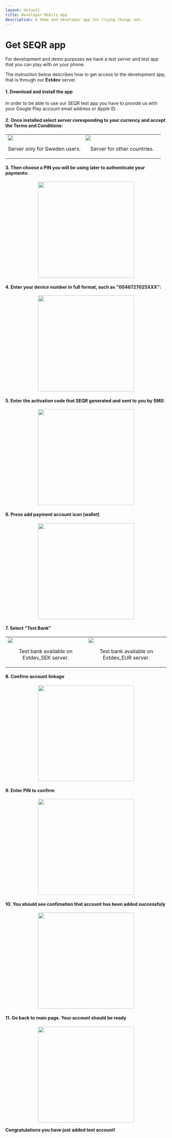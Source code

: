 ```yaml
---
layout: default
title: Developer Mobile App
description: A demo and developer app for trying things out.
---
```


Get SEQR app
=============

For development and demo purposes we have a test server and test app that you can play with
on your phone. 

The instruction below describes how to get access to the development app, that is through our **Extdev** server.



#### 1. Download and install the app

In order to be able to use our SEQR test app you have to provide us with your Google Play account email address or Apple ID.

#### 2. Once installed select server coresponding to your currency and accept the Terms and Conditions:

<table>
   <tbody>
   <col width="50%"/>
   <col width="50%"/>
      <tr>
         <td>
            <img src="/assets/images/devapp_pics/extdev_sek.png"/>
            <p align="center">Server only for Sweden users.</p>
         </td>
         <td>
         	<img src="/assets/images/devapp_pics/extdev_eur.png"/>
         	<p align="center">Server for other countries.</p>
         </td>
      </tr>
   </tbody>
</table>

#### 3. Then choose a PIN you will be using later to authenticate your payments:

<div align="center">
	<img src="/assets/images/devapp_pics/select_pin.png" width="300px"/>
</div>

#### 4. Enter your device number in full format, such as "0046727025XXX":

<div align="center">
	<img src="/assets/images/devapp_pics/phone_number2.png" width="300px"/>
</div>

#### 5. Enter the activation code that SEQR generated and sent to you by SMS:

<div align="center">
<img src="/assets/images/devapp_pics/test_smscode.png" width="300px"/>
</div>

#### 6. Press add payment account icon (wallet)

<div align="center">
<img src="/assets/images/devapp_pics/Accounts2.png" width="300px"/>
</div>

#### 7. Select "Test Bank"

<table>
   <tbody>
   <col width="50%"/>
   <col width="50%"/>
      <tr>
         <td>
            <img src="/assets/images/devapp_pics/bank_sek.png"/>
            <p align="center">Test bank available on Extdev_SEK server.</p>
         </td>
         <td>
         	<img src="/assets/images/devapp_pics/bank_eur.png"/>
         	<p align="center">Test bank available on Extdev_EUR server.</p>
         </td>
      </tr>
   </tbody>
</table>

#### 8. Confirm account linkage

<div align="center">
<img src="/assets/images/devapp_pics/accountAddConfirmation.png" width="300px"/>
</div>

#### 9. Enter PIN to confirm

<div align="center">
<img src="/assets/images/devapp_pics/accountPinConfirmation.png" width="300px"/>
</div>

#### 10. You should see confimation that account has been added successfuly

<div align="center">
<img src="/assets/images/devapp_pics/accountAdded.png" width="300px"/>
</div>

#### 11. Go back to main page. Your account should be ready

<div align="center">
<img src="/assets/images/devapp_pics/accountReady.png" width="300px"/>
</div>

<b>Congratulations you have just added test account!</b>


